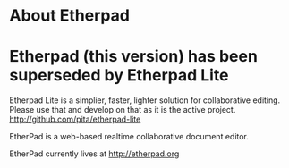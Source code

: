 # About Etherpad
# Etherpad (this version) has been superseded by Etherpad Lite #
Etherpad Lite is a simplier, faster, lighter solution for collaborative editing.  Please use that and develop on that as it is the active project. <http://github.com/pita/etherpad-lite>

EtherPad is a web-based realtime collaborative document editor.

EtherPad currently lives at <http://etherpad.org>